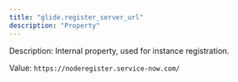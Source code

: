 ```yaml
---
title: "glide.register_server_url"
description: "Property"
---
```


Description: Internal property, used for instance registration.

Value: `https://noderegister.service-now.com/`